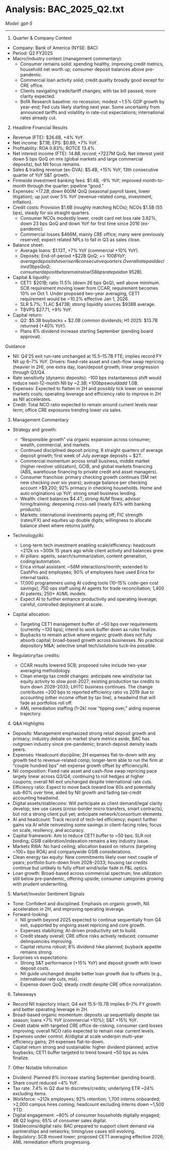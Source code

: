 # Analysis: BAC_2025_Q2.txt

*Model: gpt-5*

---

1) Quarter & Company Context
- Company: Bank of America (NYSE: BAC)
- Period: Q2 FY2025
- Macro/industry context (management commentary):
  - Consumer remains solid: spending healthy, improving credit metrics, household net worth up; consumer deposit balances above pre-pandemic.
  - Commercial loan activity solid; credit quality broadly good except for CRE office.
  - Clients navigating trade/tariff changes; with tax bill passed, more clarity expected.
  - BofA Research baseline: no recession; modest ~1.5% GDP growth by year-end; Fed cuts likely starting next year. Some uncertainty from announced tariffs and volatility in rate-cut expectations; international rates already cut.

2) Headline Financial Results
- Revenue (FTE): $26.6B, +4% YoY.
- Net income: $7.1B; EPS: $0.89, +7% YoY.
- Profitability: ROA 0.83%; ROTCE 13.4%.
- Net interest income (FTE): $14.8B, record; +7% YoY; +$227M QoQ. Net interest yield down 5 bps QoQ on mix (global markets and large commercial deposits), but NII focus remains.
- Sales & trading revenue (ex-DVA): $5.4B, +15% YoY; 13th consecutive quarter of YoY S&T growth.
- Firmwide investment banking fees: $1.4B, -9% YoY; improved month-to-month through the quarter; pipeline “good.”
- Expenses: <$17.2B, down ~$600M QoQ (seasonal payroll taxes, lower litigation); up just over 5% YoY (revenue-related comp, investment, inflation).
- Credit costs: Provision $1.6B (roughly matching NCOs); NCOs $1.5B (55 bps), steady for six straight quarters.
  - Consumer NCOs modestly lower; credit card net loss rate 3.82%, down 23 bps QoQ and down YoY for first time since 2016 (ex-pandemic).
  - Commercial losses $466M, mainly CRE office; many were previously reserved; expect related NPLs to fall in Q3 as sales close.
- Balance sheet:
  - Average loans: $1.13T, +7% YoY (commercial +10% YoY).
  - Deposits: End-of-period +$22B QoQ; +> $100B YoY; average deposits have risen 8 consecutive quarters. Overall rate paid declined 3 bps QoQ; consumer deposit beta remains low (58 bps rate paid on ~$952B).
- Capital & liquidity:
  - CET1: $201B; ratio 11.5% (down 26 bps QoQ), well above minimum. SCB requirement moving lower from CCAR; requirement becomes 10% on Oct 1. Under proposed two-year averaging, CET1 requirement would be ~10.2% effective Jan 1, 2026.
  - SLR 5.7%; TLAC $473B; strong liquidity sources $938B average.
  - TBVPS $27.71, +9% YoY.
- Capital return:
  - Q2: $5.3B buybacks + $2.0B common dividends; H1 2025: $13.7B returned (+40% YoY).
  - Plans 8% dividend increase starting September (pending board approval).

Guidance
- NII: Q4’25 exit run-rate unchanged at $15.5–$15.7B FTE; implies record FY NII up 6–7% YoY. Drivers: fixed-rate asset and cash-flow swap repricing (heavier in 2H), one extra day, loan/deposit growth; linear progression through Q3/Q4.
- Rate sensitivity (dynamic deposits): -100 bps instantaneous shift would reduce next-12-month NII by ~$2.3B; +100 bps would add ~$1.0B.
- Expenses: Expected to flatten in 2H and possibly tick lower on seasonal markets costs; operating leverage and efficiency ratio to improve in 2H as NII accelerates.
- Credit: Total NCO ratio expected to remain around current levels near term; office CRE exposures trending lower via sales.

3) Management Commentary
- Strategy and growth:
  - “Responsible growth” via organic expansion across consumer, wealth, commercial, and markets.
  - Continued disciplined deposit pricing; 8 straight quarters of average deposit growth; first week of July average deposits ~ $2T.
  - Commercial momentum across small business, middle market (higher revolver utilization), GCIB, and global markets financing (ABS, warehouse financing to private credit and asset managers).
  - Consumer franchise: primary checking growth continues (5M net new checking over six years); average balance per checking account >$9,200; 92% primacy in checking households. Home and auto originations up YoY; strong small business lending.
  - Wealth: client balances $4.4T; strong AUM flows; advisor hiring/training; deepening cross-sell (nearly 63% with banking products).
  - Markets: international investments paying off; FIC strength (rates/FX) and equities up double digits; willingness to allocate balance sheet where returns justify.
- Technology/AI:
  - Long-term tech investment enabling scale/efficiency: headcount ~212k vs ~300k 15 years ago while client activity and balances grew.
  - AI pillars: agents, search/summarization, content generation, coding/automation.
  - Erica virtual assistant: ~58M interactions/month; extended to CashPro and employees; 90% of employees have used Erica for internal tasks.
  - 17,000 programmers using AI coding tools (10–15% code-gen cost savings); 750 ops staff using AI agents for trade reconciliation; 1,400 AI patents; 250+ AI/ML models.
  - Expect AI to further enhance productivity and operating leverage; careful, controlled deployment at scale.
- Capital allocation:
  - Targeting CET1 management buffer of ~50 bps over requirements (currently ~130 bps); intend to work buffer down as rules finalize.
  - Buybacks to remain active where organic growth does not fully absorb capital; broad-based growth across businesses. No practical depository M&A; selective small tech/solutions tuck-ins possible.

- Regulatory/tax credits:
  - CCAR results lowered SCB; proposed rules include two-year averaging methodology.
  - Clean energy tax credit changes: anticipate new wind/solar tax equity activity to slow post-2027; existing production tax credits to burn down 2028–2033; LIHTC business continues. The change contributes ~200 bps to reported efficiency ratio vs 2019 due to accounting (other income offset by tax line), a headwind that will fade as portfolios roll off.
  - AML remediation staffing (1–2k) now “tipping over,” aiding expense trajectory.

4) Q&A Highlights
- Deposits: Management emphasized strong retail deposit growth and primacy; industry debate on market share metrics aside, BAC has outgrown industry since pre-pandemic; branch deposit density leads peers.
- Expenses: Headcount discipline; 2H expenses flat-to-down with any growth tied to revenue-related comp; longer-term able to run the firm at “couple hundred bps” net expense growth offset by efficiency/AI.
- NII composition: Fixed-rate asset and cash-flow swap repricing pace largely linear across Q3/Q4; continuing to roll hedges at higher coupons; overall NII exit unchanged despite international rate cuts.
- Efficiency ratio: Expect to move back toward low 60s and potentially sub-60% over time, aided by NII growth and fading tax-credit accounting headwind.
- Digital assets/stablecoins: Will participate as client demand/legal clarity develop; see use cases (cross-border micro transfers, smart contracts), but not a strong client pull yet; anticipate network/consortium elements.
- AI and headcount: Track record of tech-led efficiency; expect further gains via AI while reinvesting some savings in client-facing roles; focus on scale, resiliency, and accuracy.
- Capital framework: Aim to reduce CET1 buffer to ~50 bps; SLR not binding; GSIB calibration/indexation remains a key industry issue.
- Markets RWA: No hard ceiling; allocation based on returns (targeting ~100+ bps ROA) and companywide GSIB considerations.
- Clean energy tax equity: New commitments likely over next couple of years; portfolio burn-down from 2028–2033; housing tax credits continue but unlikely to fully offset wind/solar fade in P&L optics.
- Loan growth: Broad-based across commercial spectrum; line utilization still below pre-pandemic, offering upside; consumer categories growing with prudent underwriting.

5) Market/Investor Sentiment Signals
- Tone: Confident and disciplined. Emphasis on organic growth, NII acceleration in 2H, and improving operating leverage.
- Forward-looking:
  - NII growth beyond 2025 expected to continue sequentially from Q4 exit, supported by ongoing asset repricing and core growth.
  - Expenses stabilizing; AI-driven productivity set to build.
  - Credit steady overall; CRE office risks actively reduced; consumer delinquencies improving.
  - Capital returns robust; 8% dividend hike planned; buyback appetite remains strong.
- Surprises vs expectations:
  - Strong S&T performance (+15% YoY) and deposit growth with lower deposit costs.
  - NII guide unchanged despite better loan growth due to offsets (e.g., international rate cuts, mix).
  - Expense down QoQ; steady credit despite CRE office normalization.

6) Takeaways
- Record NII trajectory intact; Q4 exit $15.5–$15.7B implies 6–7% FY growth and better operating leverage in 2H.
- Broad-based organic momentum: deposits up sequentially despite tax season; loans +7% YoY (commercial +10%); S&T +15% YoY.
- Credit stable with targeted CRE office de-risking; consumer card losses improving; overall NCO ratio expected to remain near current levels.
- Expenses under control; AI/digital at scale underpin multi-year efficiency gains; 2H expenses flat-to-down.
- Capital return strong and sustainable: higher dividend planned; active buybacks; CET1 buffer targeted to trend toward ~50 bps as rules finalize.

7) Other Notable Information
- Dividend: Planned 8% increase starting September (pending board).
- Share count reduced ~4% YoY.
- Tax rate: 7.4% in Q2 due to discretes/credits; underlying ETR ~24% excluding items.
- Workforce: ~212k employees; 92% retention; 1,700 interns onboarded; >2,000 campus hires coming; headcount excluding interns down ~1,500 YTD.
- Digital engagement: ~80% of consumer households digitally engaged; 4B Q2 logins; 65% of consumer sales digital.
- Stablecoins/digital rails: BAC prepared to support client demand via partnerships and networks; timing/use cases still evolving.
- Regulatory: SCB moved lower; proposed CET1 averaging effective 2026; AML remediation efforts progressing.